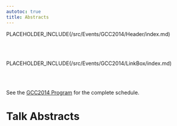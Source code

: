 ```yaml
---
autotoc: true
title: Abstracts
---
```

PLACEHOLDER_INCLUDE(/src/Events/GCC2014/Header/index.md)

<br /><br />



PLACEHOLDER_INCLUDE(/src/Events/GCC2014/LinkBox/index.md)


<br /><br />

See the [GCC2014 Program](/src/Events/GCC2014/Program/index.md) for the complete schedule.

# Talk Abstracts

